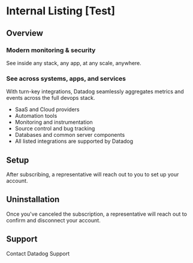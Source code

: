 # Internal Listing [Test]

## Overview

### Modern monitoring & security

See inside any stack, any app, at any scale, anywhere.

### See across systems, apps, and services

With turn-key integrations, Datadog seamlessly aggregates metrics and events across the full devops stack.

-   SaaS and Cloud providers
-   Automation tools
-   Monitoring and instrumentation
-   Source control and bug tracking
-   Databases and common server components
-   All listed integrations are supported by Datadog

## Setup

After subscribing, a representative will reach out to you to set up your account.

## Uninstallation

Once you've canceled the subscription, a representative will reach out to confirm and disconnect your account.

## Support

Contact Datadog Support

